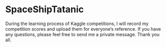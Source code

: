 # SpaceShipTatanic
During the learning process of Kaggle competitions, I will record my competition scores and upload them for everyone’s reference. If you have any questions, please feel free to send me a private message. Thank you all.
